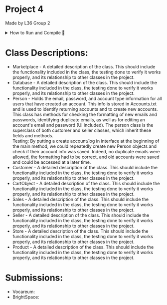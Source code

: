 # Project 4
Made by L36 Group 2
  <br>
<details>
<summary>How to Run and Compile 🚀</summary>
  <br>
<ol>
  <li>Compile</li>
  <li>Run</li>
  <li>Great success</li>
</ol>

</details>
  
# Class Descriptions:
- Marketplace - A detailed description of the class. This should include the functionality included in the class, the testing done to verify it works properly, and its relationship to other classes in the project.
- Database - A detailed description of the class. This should include the functionality included in the class, the testing done to verify it works properly, and its relationship to other classes in the project.
- Person - Holds the email, password, and account type information for all users that have created an account. This info is stored in Accounts.txt and is used to identify returning accounts and to create new accounts. This class has methods for checking the formatting of new emails and passwords, identifying duplicate emails, as well as for editing an account's email and password (UI included). The person class is the superclass of both customer and seller classes, which inherit these fields and methods.<br>Testing: By putting a create account/log in interface at the beginning of the main method, we could repeatedly create new Person objects and check if their account info was saved. Indeed, no duplicate emails were allowed, the formatting had to be correct, and old accounts were saved and could be accessed at a later time.
- Customer - A detailed description of the class. This should include the functionality included in the class, the testing done to verify it works properly, and its relationship to other classes in the project.
- CartObject - A detailed description of the class. This should include the functionality included in the class, the testing done to verify it works properly, and its relationship to other classes in the project.
- Sales - A detailed description of the class. This should include the functionality included in the class, the testing done to verify it works properly, and its relationship to other classes in the project.
- Seller - A detailed description of the class. This should include the functionality included in the class, the testing done to verify it works properly, and its relationship to other classes in the project.
- Store - A detailed description of the class. This should include the functionality included in the class, the testing done to verify it works properly, and its relationship to other classes in the project.
- Product - A detailed description of the class. This should include the functionality included in the class, the testing done to verify it works properly, and its relationship to other classes in the project.
# Submissions:
- Vocareum:
- BrightSpace:
